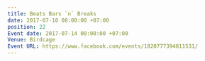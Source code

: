 ```yaml
---
title: Beats Bars `n` Breaks
date: 2017-07-10 08:00:00 +07:00
position: 22
Event date: 2017-07-14 00:00:00 +07:00
Venue: Birdcage
Event URL: https://www.facebook.com/events/1820777394811531/
---
```


